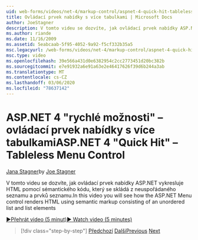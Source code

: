 ```yaml
---
uid: web-forms/videos/net-4/markup-control/aspnet-4-quick-hit-tableless-menu-control
title: Ovládací prvek nabídky s více tabulkami | Microsoft Docs
author: JoeStagner
description: V tomto videu se dozvíte, jak ovládací prvek nabídky ASP.NET vykresluje HTML pomocí sémantického kódu, který se skládá z neuspořádaného seznamu a prvků seznamu.
ms.author: riande
ms.date: 11/16/2009
ms.assetid: 5eabcaab-5f95-4052-9a92-f5cf332b35a5
msc.legacyurl: /web-forms/videos/net-4/markup-control/aspnet-4-quick-hit-tableless-menu-control
msc.type: video
ms.openlocfilehash: 39e566a431d0e6382954c2cc2773451d20bc382b
ms.sourcegitcommit: e7e91932a6e91a63e2e46417626f39d6b244a3ab
ms.translationtype: MT
ms.contentlocale: cs-CZ
ms.lasthandoff: 03/06/2020
ms.locfileid: "78637142"
---
```

# <a name="aspnet-4-quick-hit--tableless-menu-control"></a><span data-ttu-id="1a0e3-103">ASP.NET 4 "rychlé možnosti" – ovládací prvek nabídky s více tabulkami</span><span class="sxs-lookup"><span data-stu-id="1a0e3-103">ASP.NET 4 "Quick Hit" – Tableless Menu Control</span></span>

<span data-ttu-id="1a0e3-104">[Jana Stagner](https://github.com/JoeStagner)</span><span class="sxs-lookup"><span data-stu-id="1a0e3-104">by [Joe Stagner](https://github.com/JoeStagner)</span></span>

<span data-ttu-id="1a0e3-105">V tomto videu se dozvíte, jak ovládací prvek nabídky ASP.NET vykresluje HTML pomocí sémantického kódu, který se skládá z neuspořádaného seznamu a prvků seznamu.</span><span class="sxs-lookup"><span data-stu-id="1a0e3-105">In this video you will see how the ASP.NET Menu control renders HTML using semantic markup consisting of an unordered list and list elements</span></span> 

[<span data-ttu-id="1a0e3-106">&#9654;Přehrát video (5 minut)</span><span class="sxs-lookup"><span data-stu-id="1a0e3-106">&#9654; Watch video (5 minutes)</span></span>](https://channel9.msdn.com/Blogs/ASP-NET-Site-Videos/aspnet-4-quick-hit-tableless-menu-control)

> [!div class="step-by-step"]
> <span data-ttu-id="1a0e3-107">[Předchozí](aspnet-4-quick-hit-table-free-templated-controls.md)
> [Další](aspnet-4-quick-hit-hidden-field-divs.md)</span><span class="sxs-lookup"><span data-stu-id="1a0e3-107">[Previous](aspnet-4-quick-hit-table-free-templated-controls.md)
[Next](aspnet-4-quick-hit-hidden-field-divs.md)</span></span>

